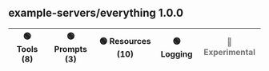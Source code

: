 <!-- mcp-discovery-render template-file=template_files/md-template.md-->
## example-servers/everything 1.0.0
| 🟢 Tools (8) | 🟢 Prompts (3) | 🟢 Resources (10) | 🟢 Logging | <span style="opacity:0.6">🔴 Experimental</span> |
| --- | --- | --- | --- | --- |
<!-- mcp-discovery-render-end -->